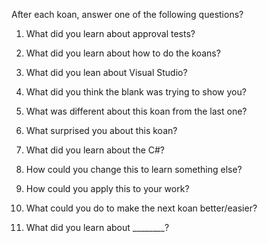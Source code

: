 After each koan, answer one of the following questions?

1.	What did you learn about approval tests?

2.	What did you learn about how to do the koans?

3.	What did you lean about Visual Studio?

4.	What did you think the blank was trying to show you?

5.	What was different about this koan from the last one?

6.	What surprised you about this koan?

7.	What did you learn about the C#?

8.	How could you change this to learn something else?

9.	How could you apply this to your work?

10.	 What could you do to make the next koan better/easier?

11.	What did you learn about ________?
